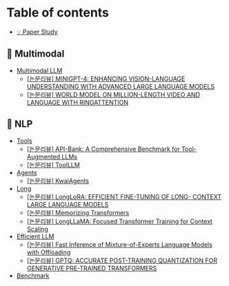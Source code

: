 # Table of contents

* [💡 Paper Study](README.md)

## 🤖 Multimodal

* [Multimodal LLM](multimodal/multimodal-llm/README.md)
  * [\[논문리뷰\] MINIGPT-4: ENHANCING VISION-LANGUAGE UNDERSTANDING WITH ADVANCED LARGE LANGUAGE MODELS](multimodal/multimodal-llm/minigpt-4-enhancing-vision-language-understanding-with-advanced-large-language-models.md)
  * [\[논문리뷰\] WORLD MODEL ON MILLION-LENGTH VIDEO AND LANGUAGE WITH RINGATTENTION](multimodal/multimodal-llm/world-model-on-million-length-video-and-language-with-ringattention.md)

## 🥑 NLP

* [Tools](nlp/tools/README.md)
  * [\[논문리뷰\] API-Bank: A Comprehensive Benchmark for Tool-Augmented LLMs](nlp/tools/api-bank-a-comprehensive-benchmark-for-tool-augmented-llms.md)
  * [\[논문리뷰\] ToolLLM](nlp/tools/toolllm.md)
* [Agents](nlp/agents/README.md)
  * [\[논문리뷰\] KwaiAgents](nlp/agents/kwaiagents.md)
* [Long](nlp/long/README.md)
  * [\[논문리뷰\] LongLoRA: EFFICIENT FINE-TUNING OF LONG- CONTEXT LARGE LANGUAGE MODELS](nlp/long/longlora-efficient-fine-tuning-of-long-context-large-language-models.md)
  * [\[논문리뷰\] Memorizing Transformers](nlp/long/memorizing-transformers.md)
  * [\[논문리뷰\] LongLLaMA: Focused Transformer Training for Context Scaling](nlp/long/longllama-focused-transformer-training-for-context-scaling.md)
* [Efficient LLM](nlp/efficient-llm/README.md)
  * [\[논문리뷰\] Fast Inference of Mixture-of-Experts Language Models with Offloading](nlp/efficient-llm/fast-inference-of-mixture-of-experts-language-models-with-offloading.md)
  * [\[논문리뷰\] GPTQ: ACCURATE POST-TRAINING QUANTIZATION FOR GENERATIVE PRE-TRAINED TRANSFORMERS](nlp/efficient-llm/gptq-accurate-post-training-quantization-for-generative-pre-trained-transformers.md)
* [Benchmark](nlp/benchmark.md)
